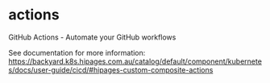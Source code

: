 # actions
GitHub Actions - Automate your GitHub workflows

See documentation for more information: https://backyard.k8s.hipages.com.au/catalog/default/component/kubernetes/docs/user-guide/cicd/#hipages-custom-composite-actions
